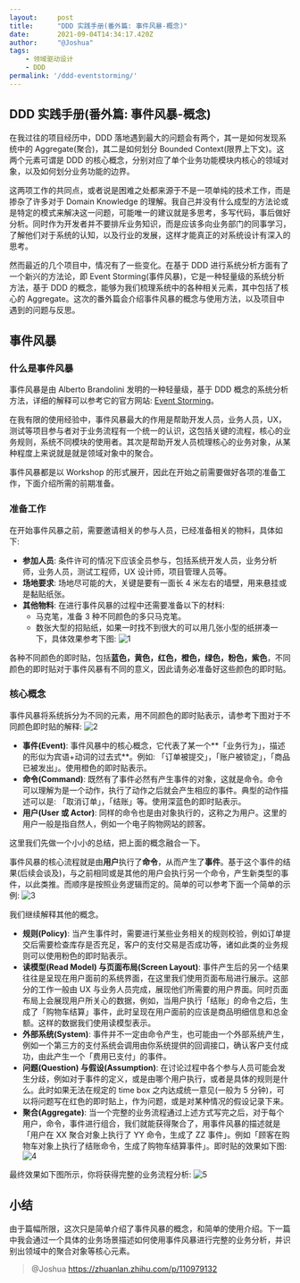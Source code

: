 ```yaml
---
layout:     post
title:      "DDD 实践手册(番外篇: 事件风暴-概念)"
date:       2021-09-04T14:34:17.420Z
author:     "@Joshua"
tags:
    - 领域驱动设计
    - DDD
permalink: '/ddd-eventstorming/'
---
```


## DDD 实践手册(番外篇: 事件风暴-概念)
在我过往的项目经历中，DDD 落地遇到最大的问题会有两个，其一是如何发现系统中的 Aggregate(聚合)，其二是如何划分 Bounded Context(限界上下文)。这两个元素可谓是 DDD 的核心概念，分别对应了单个业务功能模块内核心的领域对象，以及如何划分业务功能的边界。

这两项工作的共同点，或者说是困难之处都来源于不是一项单纯的技术工作，而是掺杂了许多对于 Domain Knowledge 的理解。我自己并没有什么成型的方法论或是特定的模式来解决这一问题，可能唯一的建议就是多思考，多写代码，事后做好分析。同时作为开发者并不要排斥业务知识，而是应该多向业务部门的同事学习，了解他们对于系统的认知，以及行业的发展，这样才能真正的对系统设计有深入的思考。

然而最近的几个项目中，情况有了一些变化。在基于 DDD 进行系统分析方面有了一个新兴的方法论，即 Event Storming(事件风暴)，它是一种轻量级的系统分析方法，基于 DDD 的概念，能够为我们梳理系统中的各种相关元素，其中包括了核心的 Aggregate。这次的番外篇会介绍事件风暴的概念与使用方法，以及项目中遇到的问题与反思。

## 事件风暴
### 什么是事件风暴
事件风暴是由 Alberto Brandolini 发明的一种轻量级，基于 DDD 概念的系统分析方法，详细的解释可以参考它的官方网站: [Event Storming](https://www.eventstorming.com/)。

在我有限的使用经验中，事件风暴最大的作用是帮助开发人员，业务人员，UX，测试等项目参与者对于业务流程有一个统一的认识，这包括关键的流程，核心的业务规则，系统不同模块的使用者。其次是帮助开发人员梳理核心的业务对象，从某种程度上来说就是就是领域对象中的聚合。

事件风暴都是以 Workshop 的形式展开，因此在开始之前需要做好各项的准备工作，下面介绍所需的前期准备。

### 准备工作
在开始事件风暴之前，需要邀请相关的参与人员，已经准备相关的物料，具体如下:

* **参加人员**: 条件许可的情况下应该全员参与，包括系统开发人员，业务分析师，业务人员，测试工程师，UX 设计师，项目管理人员等。
* **场地要求**: 场地尽可能的大，关键是要有一面长 4 米左右的墙壁，用来悬挂或是黏贴纸张。
* **其他物料**: 在进行事件风暴的过程中还需要准备以下的材料:
   * 马克笔，准备 3 种不同颜色的多只马克笔。
   * 数张大型的招贴纸，如果一时找不到很大的可以用几张小型的纸拼凑一下，具体效果参考下图:
![1](../wp-content/uploads/2021/09/ddd-eventstorming-1.jpg)

各种不同颜色的即时贴，包括**蓝色，黄色，红色，橙色，绿色，粉色，紫色**，不同颜色的即时贴对于事件风暴有不同的意义，因此请务必准备好这些颜色的即时贴。

### 核心概念
事件风暴将系统拆分为不同的元素，用不同颜色的即时贴表示，请参考下图对于不同颜色即时贴的解释:
![2](../wp-content/uploads/2021/09/ddd-eventstorming-2.jpg)

* **事件(Event)**: 事件风暴中的核心概念，它代表了某一个**「业务行为」，描述的形似为宾语+动词的过去式**。例如: 「订单被提交」，「账户被锁定」，「商品已被发出」。使用橙色的即时贴表示。
* **命令(Command)**: 既然有了事件必然有产生事件的对象，这就是命令。命令可以理解为是一个动作，执行了动作之后就会产生相应的事件。典型的动作描述可以是: 「取消订单」，「结账」等。使用深蓝色的即时贴表示。
* **用户(User 或 Actor)**: 同样的命令也是由对象执行的，这称之为用户。这里的用户一般是指自然人，例如一个电子购物网站的顾客。

这里我们先做一个小小的总结，把上面的概念融合一下。

事件风暴的核心流程就是由**用户**执行了**命令**，从而产生了**事件**。基于这个事件的结果(后续会谈及)，与之前相同或是其他的用户会执行另一个命令，产生新类型的事件，以此类推。而顺序是按照业务逻辑而定的。简单的可以参考下面一个简单的示例:
![3](../wp-content/uploads/2021/09/ddd-eventstorming-3.jpg)

我们继续解释其他的概念。

* **规则(Policy)**: 当产生事件时，需要进行某些业务相关的规则校验，例如订单提交后需要检查库存是否充足，客户的支付交易是否成功等，诸如此类的业务规则可以使用粉色的即时贴表示。
* **读模型(Read Model) 与页面布局(Screen Layout)**: 事件产生后的另一个结果往往是呈现在用户面前的系统界面，在这里我们使用页面布局进行展示。这部分的工作一般由 UX 与业务人员完成，展现他们所需要的用户界面。同时页面布局上会展现用户所关心的数据，例如，当用户执行「结账」的命令之后，生成了「购物车结算」事件，此时呈现在用户面前的应该是商品明细信息和总金额。这样的数据我们使用读模型表示。
* **外部系统(System)**: 事件并不一定由命令产生，也可能由一个外部系统产生，例如一个第三方的支付系统会调用由你系统提供的回调接口，确认客户支付成功，由此产生一个「费用已支付」的事件。
* **问题(Question) 与假设(Assumption)**: 在讨论过程中各个参与人员可能会发生分歧，例如对于事件的定义，或是由哪个用户执行，或者是具体的规则是什么。此时如果无法在规定的 time box 之内达成统一意见(一般为 5 分钟)，可以将问题写在红色的即时贴上，作为问题，或是对某种情况的假设记录下来。
* **聚合(Aggregate)**: 当一个完整的业务流程通过上述方式写完之后，对于每个用户，命令，事件进行组合，我们就能获得聚合了，用事件风暴的描述就是「用户在 XX 聚合对象上执行了 YY 命令，生成了 ZZ 事件」。例如「顾客在购物车对象上执行了结账命令，生成了购物车结算事件」。即时贴的效果如下图:
![4](../wp-content/uploads/2021/09/ddd-eventstorming-4.jpg)

最终效果如下图所示，你将获得完整的业务流程分析:
![5](../wp-content/uploads/2021/09/ddd-eventstorming-5.jpg)

## 小结
由于篇幅所限，这次只是简单介绍了事件风暴的概念，和简单的使用介绍。下一篇中我会通过一个具体的业务场景描述如何使用事件风暴进行完整的业务分析，并识别出领域中的聚合对象等核心元素。

> @Joshua https://zhuanlan.zhihu.com/p/110979132